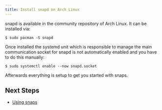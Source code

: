 ```yaml
---
title: Install snapd on Arch Linux
---
```


snapd is available in the community repository of Arch Linux. It can
be installed via:

```
$ sudo pacman -S snapd
```

Once installed the systemd unit which is responsible to manage the
main communication socket for snapd is not automatically enabled and
you have to do this manually:

```
$ sudo systemctl enable --now snapd.socket
```

Afterwards everything is setup to get you started with snaps.

## Next Steps

 * [Using snaps](usage.md)
